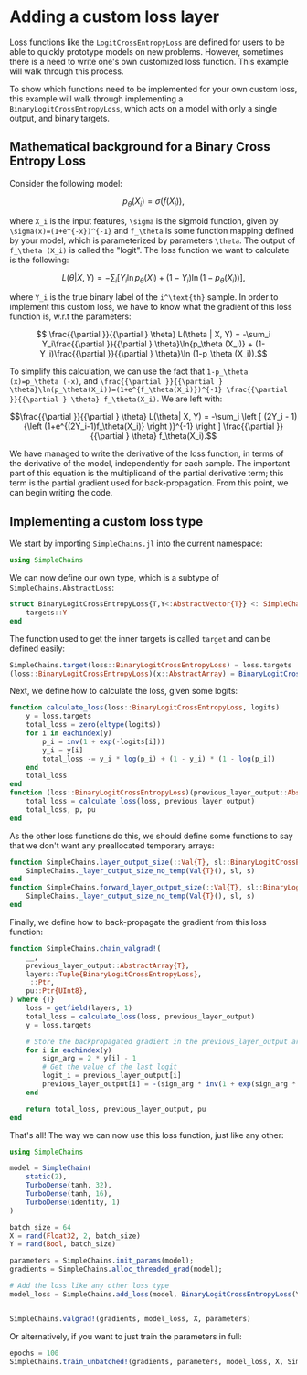 # Adding a custom loss layer

Loss functions like the `LogitCrossEntropyLoss` are defined for users to be able to quickly prototype models on new problems. However, sometimes there is a need to write one's own customized loss function. This example will walk through this process.

To show which functions need to be implemented for your own custom loss, this example will walk through implementing a `BinaryLogitCrossEntropyLoss`, which acts on a model with only a single output, and binary targets.

## Mathematical background for a Binary Cross Entropy Loss
Consider the following model:

```math
p_\theta(X_i) = \sigma (f(X_i)),
```
where ``X_i`` is the input features, ``\sigma`` is the sigmoid function, given by ``\sigma(x)=(1+e^{-x})^{-1}`` and ``f_\theta`` is some function mapping defined by your model, which is parameterized by parameters ``\theta``. The output of ``f_\theta (X_i)`` is called the "logit". The loss function we want to calculate is the following:

```math
L(\theta| X, Y) = -\sum_i \left [ Y_i\ln{p_\theta (X_i)} + (1-Y_i)\ln{(1-p_\theta (X_i))} \right ],
```
where ``Y_i`` is the true binary label of the ``i^\text{th}`` sample. In order to implement this custom loss, we have to know what the gradient of this loss function is, w.r.t the parameters:

```math
    \frac{{\partial }}{{\partial } \theta} L(\theta | X, Y) = -\sum_i  Y_i\frac{{\partial }}{{\partial } \theta}\ln{p_\theta (X_i)} + (1-Y_i)\frac{{\partial }}{{\partial } \theta}\ln (1-p_\theta (X_i)).
```

To simplify this calculation, we can use the fact that ``1-p_\theta (x)=p_\theta (-x)``, and ``\frac{{\partial }}{{\partial } \theta}\ln(p_\theta(X_i))=(1+e^{f_\theta(X_i)})^{-1} \frac{{\partial }}{{\partial } \theta} f_\theta(X_i)``. We are left with:

```math
\frac{{\partial }}{{\partial } \theta} L(\theta| X, Y) = -\sum_i \left [ (2Y_i - 1){\left (1+e^{(2Y_i-1)f_\theta(X_i)} \right )}^{-1} \right ] \frac{{\partial }}{{\partial } \theta} f_\theta(X_i).
```

We have managed to write the derivative of the loss function, in terms of the derivative of the model, independently for each sample. The important part of this equation is the multiplicand of the partial derivative term; this term is the partial gradient used for back-propagation. From this point, we can begin writing the code.

## Implementing a custom loss type

We start by importing `SimpleChains.jl` into the current namespace:
```julia
using SimpleChains
```

We can now define our own type, which is a subtype of `SimpleChains.AbstractLoss`:

```julia
struct BinaryLogitCrossEntropyLoss{T,Y<:AbstractVector{T}} <: SimpleChains.AbstractLoss{T}
    targets::Y
end
```

The function used to get the inner targets is called `target` and can be defined easily:
```julia
SimpleChains.target(loss::BinaryLogitCrossEntropyLoss) = loss.targets
(loss::BinaryLogitCrossEntropyLoss)(x::AbstractArray) = BinaryLogitCrossEntropyLoss(x)
```

Next, we define how to calculate the loss, given some logits:

```julia
function calculate_loss(loss::BinaryLogitCrossEntropyLoss, logits)
    y = loss.targets
    total_loss = zero(eltype(logits))
    for i in eachindex(y)
        p_i = inv(1 + exp(-logits[i]))
        y_i = y[i]
        total_loss -= y_i * log(p_i) + (1 - y_i) * (1 - log(p_i))
    end
    total_loss
end
function (loss::BinaryLogitCrossEntropyLoss)(previous_layer_output::AbstractArray{T}, p::Ptr, pu) where {T}
    total_loss = calculate_loss(loss, previous_layer_output)
    total_loss, p, pu
end
```

As the other loss functions do this, we should define some functions to say that we don't want any preallocated temporary arrays:
```julia
function SimpleChains.layer_output_size(::Val{T}, sl::BinaryLogitCrossEntropyLoss, s::Tuple) where {T}
    SimpleChains._layer_output_size_no_temp(Val{T}(), sl, s)
end
function SimpleChains.forward_layer_output_size(::Val{T}, sl::BinaryLogitCrossEntropyLoss, s) where {T}
    SimpleChains._layer_output_size_no_temp(Val{T}(), sl, s)
end
```

Finally, we define how to back-propagate the gradient from this loss function:

```julia
function SimpleChains.chain_valgrad!(
    __,
    previous_layer_output::AbstractArray{T},
    layers::Tuple{BinaryLogitCrossEntropyLoss},
    _::Ptr,
    pu::Ptr{UInt8},
) where {T}
    loss = getfield(layers, 1)
    total_loss = calculate_loss(loss, previous_layer_output)
    y = loss.targets

    # Store the backpropagated gradient in the previous_layer_output array.
    for i in eachindex(y)
        sign_arg = 2 * y[i] - 1
        # Get the value of the last logit
        logit_i = previous_layer_output[i]
        previous_layer_output[i] = -(sign_arg * inv(1 + exp(sign_arg * logit_i)))
    end

    return total_loss, previous_layer_output, pu
end
```

That's all! The way we can now use this loss function, just like any other:

```julia
using SimpleChains

model = SimpleChain(
    static(2),
    TurboDense(tanh, 32),
    TurboDense(tanh, 16),
    TurboDense(identity, 1)
)

batch_size = 64
X = rand(Float32, 2, batch_size)
Y = rand(Bool, batch_size)

parameters = SimpleChains.init_params(model);
gradients = SimpleChains.alloc_threaded_grad(model);

# Add the loss like any other loss type
model_loss = SimpleChains.add_loss(model, BinaryLogitCrossEntropyLoss(Y));


SimpleChains.valgrad!(gradients, model_loss, X, parameters)
```

Or alternatively, if you want to just train the parameters in full:
```julia
epochs = 100
SimpleChains.train_unbatched!(gradients, parameters, model_loss, X, SimpleChains.ADAM(), 1:epochs); 
```
